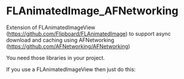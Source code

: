 FLAnimatedImage_AFNetworking
============================

Extension of FLAnimatedImageView (https://github.com/Flipboard/FLAnimatedImage) to support async download and caching using AFNetworking (https://github.com/AFNetworking/AFNetworking)

You need those libraries in your project.

If you use a FLAnimatedImageView then just do this:

